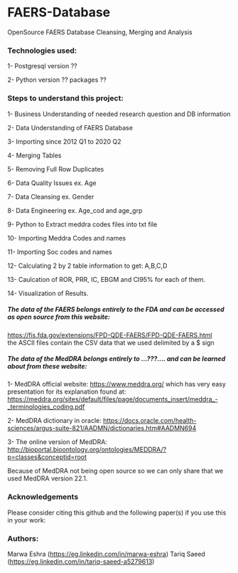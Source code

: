 # FAERS-Database
OpenSource FAERS Database Cleansing, Merging and Analysis



### Technologies used:
1- Postgresql version ??

2- Python version ?? packages ??



### Steps to understand this project:
1- Business Understanding of needed research question and DB information

2- Data Understanding of FAERS Database

3- Importing since 2012 Q1 to 2020 Q2

4- Merging Tables

5- Removing Full Row Duplicates

6- Data Quality Issues ex. Age

7- Data Cleansing ex. Gender

8- Data Engineering ex. Age_cod and age_grp

9- Python to Extract meddra codes files into txt file

10- Importing Meddra Codes and names

11- Importing Soc codes and names

12- Calculating 2 by 2 table information to get: A,B,C,D 

13- Caulcation of ROR, PRR, IC, EBGM and CI95% for each of them.

14- Visualization of Results.



##### The data of the FAERS belongs entirely to the FDA and can be accessed as open source from this website: 
https://fis.fda.gov/extensions/FPD-QDE-FAERS/FPD-QDE-FAERS.html  
the ASCII files contain the CSV data that we used delimited by a $ sign



##### The data of the MedDRA belongs entirely to ...???.... and can be learned about from these website:
1- MedDRA official website:
https://www.meddra.org/ which has very easy presentation for its explanation found at:
https://meddra.org/sites/default/files/page/documents_insert/meddra_-_terminologies_coding.pdf

2- MedDRA dictionary in oracle: 
https://docs.oracle.com/health-sciences/argus-suite-821/AADMN/dictionaries.htm#AADMN694 

3- The online version of MedDRA:
http://bioportal.bioontology.org/ontologies/MEDDRA/?p=classes&conceptid=root

Because of MedDRA not being open source so we can only share that we used MedDRA version 22.1.



### Acknowledgements
Please consider citing this github and the following paper(s) if you use this in your work:



### Authors:
Marwa Eshra (https://eg.linkedin.com/in/marwa-eshra)
Tariq Saeed (https://eg.linkedin.com/in/tariq-saeed-a5279613)
